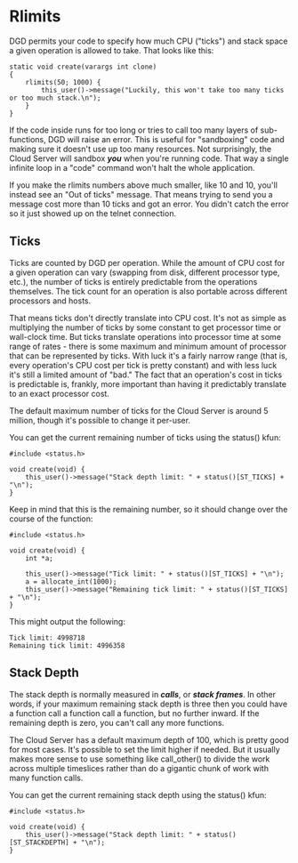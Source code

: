 # Rlimits

DGD permits your code to specify how much CPU ("ticks") and stack space a given operation is allowed to take. That looks like this:

```
static void create(varargs int clone)
{
    rlimits(50; 1000) {
        this_user()->message("Luckily, this won't take too many ticks or too much stack.\n");
    }
}
```

If the code inside runs for too long or tries to call too many layers of sub-functions, DGD will raise an error. This is useful for "sandboxing" code and making sure it doesn't use up too many resources. Not surprisingly, the Cloud Server will sandbox ***you*** when you're running code. That way a single infinite loop in a "code" command won't halt the whole application.

If you make the rlimits numbers above much smaller, like 10 and 10, you'll instead see an "Out of ticks" message. That means trying to send you a message cost more than 10 ticks and got an error. You didn't catch the error so it just showed up on the telnet connection.

## Ticks

Ticks are counted by DGD per operation. While the amount of CPU cost for a given operation can vary (swapping from disk, different processor type, etc.), the number of ticks is entirely predictable from the operations themselves. The tick count for an operation is also portable across different processors and hosts.

That means ticks don't directly translate into CPU cost. It's not as simple as multiplying the number of ticks by some constant to get processor time or wall-clock time. But ticks translate operations into processor time at some range of rates - there is some maximum and minimum amount of processor that can be represented by ticks. With luck it's a fairly narrow range (that is, every operation's CPU cost per tick is pretty constant) and with less luck it's still a limited amount of "bad." The fact that an operation's cost in ticks is predictable is, frankly, more important than having it predictably translate to an exact processor cost.

The default maximum number of ticks for the Cloud Server is around 5 million, though it's possible to change it per-user.

You can get the current remaining number of ticks using the status() kfun:

```
#include <status.h>

void create(void) {
    this_user()->message("Stack depth limit: " + status()[ST_TICKS] + "\n");
}
```

Keep in mind that this is the remaining number, so it should change over the course of the function:

```
#include <status.h>

void create(void) {
    int *a;

    this_user()->message("Tick limit: " + status()[ST_TICKS] + "\n");
    a = allocate_int(1000);
    this_user()->message("Remaining tick limit: " + status()[ST_TICKS] + "\n");
}
```

This might output the following:

```
Tick limit: 4998718
Remaining tick limit: 4996358
```

## Stack Depth

The stack depth is normally measured in ***calls***, or ***stack frames***. In other words, if your maximum remaining stack depth is three then you could have a function call a function call a function, but no further inward. If the remaining depth is zero, you can't call any more functions.

The Cloud Server has a default maximum depth of 100, which is pretty good for most cases. It's possible to set the limit higher if needed. But it usually makes more sense to use something like call_other() to divide the work across multiple timeslices rather than do a gigantic chunk of work with many function calls.

You can get the current remaining stack depth using the status() kfun:

```
#include <status.h>

void create(void) {
    this_user()->message("Stack depth limit: " + status()[ST_STACKDEPTH] + "\n");
}
```
